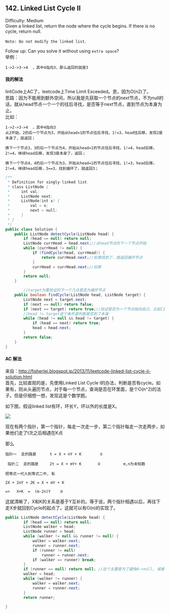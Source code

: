## 142. Linked List Cycle II  
Difficulty: Medium  
Given a linked list, return the node where the cycle begins. If there is no cycle, return null.

`Note: Do not modify the linked list`.

Follow up:
Can you solve it without using `extra space`?  
举例：
```
1->2->3->4  ，其中4指向3，那么返回的就是3
```


#### 我的解法
lintCode上AC了，leetcode上Time Limit Exceeded。恩，因为O(n2)了。    
思路：因为不能用到额外空间，所以我是先获取一个节点的next节点，不为null的话，就从head节点一个一个的往后寻找，是否等于next节点，直到节点为本身为止。  
比如：  
```
1->2->3->4  ，其中4指向3
从2开始，2的后一个节点为3，开始从head=1的节点往后寻找，1!=3，head往后移，发现2是本身了，就返回；

换下一个节点3，3的后一个节点为4，开始从head=1的节点往后寻找，1!=4，head后移，2!=4，继续head后移，发现3是本身了，返回；  

换下一个节点4，4的后一个节点为3，开始从head=1的节点往后寻找，1!=3，head后移，2!=4，继续head后移，3==3，找到循环了，就返回3；
```

```java
/**
 * Definition for singly-linked list.
 * class ListNode {
 *     int val;
 *     ListNode next;
 *     ListNode(int x) {
 *         val = x;
 *         next = null;
 *     }
 * }
 */
public class Solution {
    public ListNode detectCycle(ListNode head) {
        if (head == null) return null;
        ListNode currHead = head.next;//从head节点的下一个节点开始
        while (currHead != null) {
            if (findCycle(head, currHead)) {
                return currHead.next;//如果找到了，就返回循环节点
            }
            currHead = currHead.next;//后移
        }
        return null;
    }

        //target为要验证的下一个几点是否为循环节点
    public boolean findCycle(ListNode head, ListNode target) {
        ListNode next = target.next;
        if (next == null) return false;
        if (next == target) return true;//验证是否为一个节点指向自己，比如[1]，1.next=1
        //head != target这个条件是判断是否到了本身
        while (head != null && head != target) {
            if (head == next) return true;
            head = head.next;
        }
        return false;
    }
}
```

#### AC 解法
来自：http://fisherlei.blogspot.jp/2013/11/leetcode-linked-list-cycle-ii-solution.html  
首先，比较直观的是，先使用Linked List Cycle I的办法，判断是否有cycle。如果有，则从头遍历节点，对于每一个节点，查询是否在环里面，是个O(n^2)的法子。但是仔细想一想，发现这是个数学题。

如下图，假设linked list有环，环长Y，环以外的长度是X。

![](http://lh6.ggpht.com/-b2c4DQdI4ts/UpEoB_514LI/AAAAAAAAHtQ/--hO5jrtYsE/image_thumb%25255B1%25255D.png?imgmax=800)

现在有两个指针，第一个指针，每走一次走一步，第二个指针每走一次走两步，如果他们走了t次之后相遇在K点

那么  
```     
指针一  走的路是      t = X + nY + K        ①

 指针二  走的路是     2t = X + mY+ K       ②          m,n为未知数

把等式一代入到等式二中, 有

2X + 2nY + 2K = X + mY + K

=>   X+K  =  (m-2n)Y    ③
```

这就清晰了，X和K的关系是基于Y互补的。等于说，两个指针相遇以后，再往下走X步就回到Cycle的起点了。这就可以有O(n)的实现了。
```java
public ListNode detectCycle(ListNode head) {
        if (head == null) return null;
        ListNode walker = head;
        ListNode runner = head;
        while (walker != null && runner != null) {
            walker = walker.next;
            runner = runner.next;
            if (runner != null)
                runner = runner.next;
            if (walker == runner) break;
        }
        if (runner == null) return null; //这个主要是为了避免0->null, 或者0->-1->2->3->null，的情况
        walker = head;
        while (walker != runner) {
            walker = walker.next;
            runner = runner.next;
        }
        return runner;
        
}
```